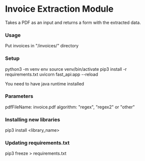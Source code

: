 # Invoice Extraction Module
Takes a PDF as an input and returns a form with the extracted data.

### Usage
Put invoices in "/invoices/" directory

### Setup
python3 -m venv env
source venv/bin/activate
pip3 install -r requirements.txt
uvicorn fast_api:app --reload

You need to have java runtime installed

### Parameters
pdfFileName: invoice.pdf
algorithm: "regex", "regex2" or "other"

### Installing new libraries
pip3 install <library_name>

### Updating requirements.txt
pip3 freeze > requirements.txt